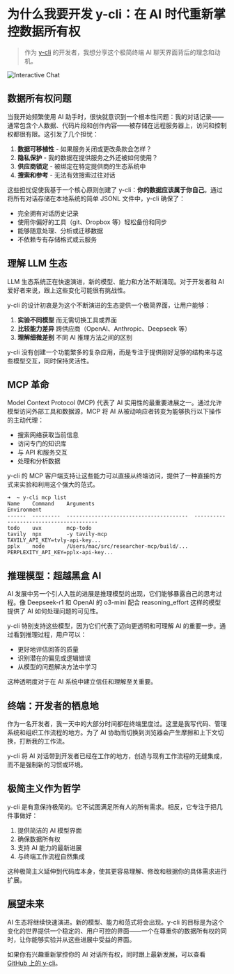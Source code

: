 # 为什么我要开发 y-cli：在 AI 时代重新掌控数据所有权

> 作为 [y-cli](https://github.com/luohy15/y-cli) 的开发者，我想分享这个极简终端 AI 聊天界面背后的理念和动机。

![Interactive Chat](https://cdn.luohy15.com/interactive-chat.png)

## 数据所有权问题

当我开始频繁使用 AI 助手时，很快就意识到一个根本性问题：我的对话记录——通常包含个人数据、代码片段和创作内容——被存储在远程服务器上，访问和控制权都很有限。这引发了几个担忧：

1. **数据可移植性** - 如果服务关闭或更改条款会怎样？
2. **隐私保护** - 我的数据在提供服务之外还被如何使用？
3. **供应商锁定** - 被绑定在特定提供商的生态系统中
4. **搜索和参考** - 无法有效搜索过往对话

这些担忧促使我基于一个核心原则创建了 y-cli：**你的数据应该属于你自己**。通过将所有对话存储在本地系统的简单 JSONL 文件中，y-cli 确保了：

- 完全拥有对话历史记录
- 使用你偏好的工具（git、Dropbox 等）轻松备份和同步
- 能够随意处理、分析或迁移数据
- 不依赖专有存储格式或云服务

## 理解 LLM 生态

LLM 生态系统正在快速演进，新的模型、能力和方法不断涌现。对于开发者和 AI 爱好者来说，跟上这些变化可能很有挑战性。

y-cli 的设计初衷是为这个不断演进的生态提供一个极简界面，让用户能够：

1. **实验不同模型** 而无需切换工具或界面
2. **比较能力差异** 跨供应商（OpenAI、Anthropic、Deepseek 等）
3. **理解细微差别** 不同 AI 推理方法之间的区别

y-cli 没有创建一个功能繁多的复杂应用，而是专注于提供刚好足够的结构来与这些模型交互，同时保持灵活性。

## MCP 革命

Model Context Protocol (MCP) 代表了 AI 实用性的最重要进展之一。通过允许模型访问外部工具和数据源，MCP 将 AI 从被动响应者转变为能够执行以下操作的主动代理：

- 搜索网络获取当前信息
- 访问专门的知识库
- 与 API 和服务交互
- 处理和分析数据

y-cli 的 MCP 客户端支持让这些能力可以直接从终端访问，提供了一种直接的方式来实验和利用这个强大的范式。

```
➜  ~ y-cli mcp list
Name    Command    Arguments                                Environment
------  ---------  ---------------------------------------  ---------------------------------------
todo    uvx        mcp-todo
tavily  npx        -y tavily-mcp                            TAVILY_API_KEY=tvly-api-key...
pplx    node       /Users/mac/src/researcher-mcp/build/...  PERPLEXITY_API_KEY=pplx-api-key...
```

## 推理模型：超越黑盒 AI

AI 发展中另一个引人入胜的进展是推理模型的出现，它们能够暴露自己的思考过程。像 Deepseek-r1 和 OpenAI 的 o3-mini 配合 reasoning_effort 这样的模型提供了 AI 如何处理问题的可见性。

y-cli 特别支持这些模型，因为它们代表了迈向更透明和可理解 AI 的重要一步。通过看到推理过程，用户可以：

- 更好地评估回答的质量
- 识别潜在的偏见或逻辑错误
- 从模型的问题解决方法中学习

这种透明度对于在 AI 系统中建立信任和理解至关重要。

## 终端：开发者的栖息地

作为一名开发者，我一天中的大部分时间都在终端里度过。这里是我写代码、管理系统和组织工作流程的地方。为了 AI 协助而切换到浏览器会产生摩擦和上下文切换，打断我的工作流。

y-cli 将 AI 对话带到开发者已经在工作的地方，创造与现有工作流程的无缝集成，而不是强制新的习惯或环境。

## 极简主义作为哲学

y-cli 是有意保持极简的。它不试图满足所有人的所有需求。相反，它专注于把几件事做好：

1. 提供简洁的 AI 模型界面
2. 确保数据所有权
3. 支持 AI 能力的最新进展
4. 与终端工作流程自然集成

这种极简主义延伸到代码库本身，使其更容易理解、修改和根据你的具体需求进行扩展。

## 展望未来

AI 生态将继续快速演进。新的模型、能力和范式将会出现。y-cli 的目标是为这个变化的世界提供一个稳定的、用户可控的界面——一个在尊重你的数据所有权的同时，让你能够实验并从这些进展中受益的界面。

如果你有兴趣重新掌控你的 AI 对话所有权，同时跟上最新发展，可以查看 [GitHub 上的 y-cli](https://github.com/luohy15/y-cli)。
